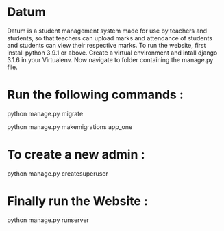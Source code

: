 # Datum
Datum is a student management system made for use by teachers and students, so that teachers can upload marks and attendance of students and students can view their respective marks.
To run the website, first install python 3.9.1 or above. Create a virtual environment and intall django 3.1.6 in your Virtualenv.
Now navigate to folder containing the manage.py file.

# Run the following commands :

python manage.py migrate

python manage.py makemigrations app_one

# To create a new admin :

python manage.py createsuperuser

# Finally run the Website :

python manage.py runserver


